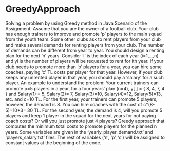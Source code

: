 # GreedyApproach
Solving a problem by using Greedy method in Java
Scenario of the Assignment:
Assume that you are the owner of a football club. Your club has enough trainers to improve and
promote ‘p’ players to the main squad from the youth team. Some other clubs ask to rent players
from your club and make several demands for renting players from your club. The number of
demands can be different from year to year. You should design a renting plan for the next ‘n’
years. Consider ‘i’ is the index of each year (i=1,…,n) and yi is the number of players will be
requested to rent for ith year. If your club needs to promote more than ‘p’ players for a year, you
can hire some coaches, paying ‘c’ TL costs per player for that year. However, if your club keeps
any unrented player in that year, you should pay a ‘salary’ for a such player.
An example to understand the problem:
Your current trainers can promote p=5 players in a year, for a four years’ plan (n=4), y[ ] = { 8, 4,
7, 4 } and Salary(1) = 5, Salary(2)= 7, Salary(3)=10, Salary(4)=12, Salary(5)=13, etc. and c=10 TL.
For the first year, your trainers can promote 5 players, however, the demand is 8. You can hire
coaches with the cost of c*(8-5)=10*3= 30 TL.
For the second year, the demand is 4, will you promote 5 players and keep 1 player in the squad
for the next years for not paying coach costs? Or will you just promote just 4 players?
Greedy approach that computes the minimum total costs to promote players for the planned n years.
Some variables are given in the ‘yearly_player_demand.txt’ and ‘players_salary.txt’ files.
The rest of variables (‘n’, ‘p’, ‘c’) will be assigned to constant values at the beginning of the code.

